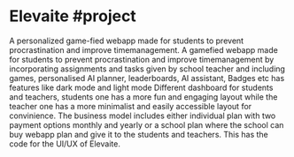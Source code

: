 # Elevaite #project
A personalized game-fied webapp made for students to prevent procrastination and improve timemanagement.
A gamefied webapp made for students to prevent procrastination and improve timemanagement by incorporating assignments and tasks given by school teacher and including games, personalised AI planner, leaderboards, AI assistant, Badges etc
has features like dark mode and light mode
Different dashboard for students and teachers, students one has a more fun and engaging layout while the teacher one has a more minimalist and easily accessible layout for convinience.
The business model includes either individual plan with two payment options monthly and yearly or a school plan where the school can buy webapp plan and give it to the students and teachers.
This has the code for the UI/UX of Elevaite.
